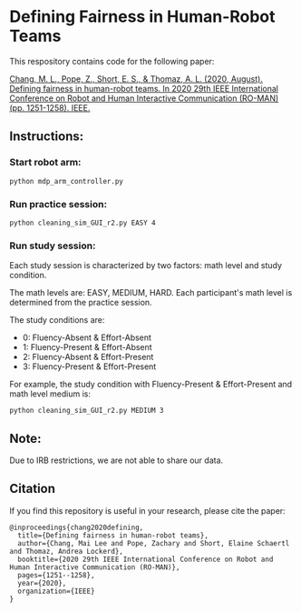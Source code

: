 # Defining Fairness in Human-Robot Teams

This respository contains code for the following paper:

[Chang, M. L., Pope, Z., Short, E. S., & Thomaz, A. L. (2020, August). Defining fairness in human-robot teams. In 2020 29th IEEE International Conference on Robot and Human Interactive Communication (RO-MAN) (pp. 1251-1258). IEEE.](https://ieeexplore.ieee.org/abstract/document/9223594)


## Instructions:

### Start robot arm:
```
python mdp_arm_controller.py
```

### Run practice session:
```
python cleaning_sim_GUI_r2.py EASY 4
```

### Run study session:
Each study session is characterized by two factors: math level and study condition.

The math levels are: EASY, MEDIUM, HARD. Each participant's math level is determined from the practice session.

The study conditions are:

* 0: Fluency-Absent & Effort-Absent
* 1: Fluency-Present & Effort-Absent
* 2: Fluency-Absent & Effort-Present
* 3: Fluency-Present & Effort-Present

For example, the study condition with Fluency-Present & Effort-Present and math level medium is:
```
python cleaning_sim_GUI_r2.py MEDIUM 3
```

## Note:
Due to IRB restrictions, we are not able to share our data. 

## Citation
If you find this repository is useful in your research, please cite the paper:
```
@inproceedings{chang2020defining,
  title={Defining fairness in human-robot teams},
  author={Chang, Mai Lee and Pope, Zachary and Short, Elaine Schaertl and Thomaz, Andrea Lockerd},
  booktitle={2020 29th IEEE International Conference on Robot and Human Interactive Communication (RO-MAN)},
  pages={1251--1258},
  year={2020},
  organization={IEEE}
}
```
